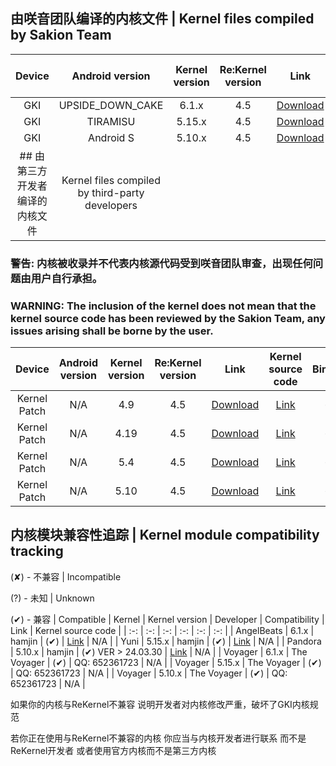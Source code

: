 ## 由咲音团队编译的内核文件 | Kernel files compiled by Sakion Team
| Device | Android version | Kernel version | Re:Kernel version | Link | Kernel source code | Binder | Signal |
| :-: | :-: | :-: | :-: | :-: | :-: | :-: | :-: |
| GKI | UPSIDE_DOWN_CAKE | 6.1.x | 4.5 | [Download](https://www.123pan.com/s/h1szVv-9mv4H.html) | N/A | ✔ | ✔ |
| GKI | TIRAMISU | 5.15.x | 4.5 | [Download](https://www.123pan.com/s/h1szVv-9mv4H.html) | N/A | ✔ | ✔ |
| GKI | Android S | 5.10.x | 4.5 | [Download](https://www.123pan.com/s/h1szVv-9mv4H.html) | N/A | ✔ | ✔ |
## 由第三方开发者编译的内核文件 | Kernel files compiled by third-party developers
### 警告: 内核被收录并不代表内核源代码受到咲音团队审查，出现任何问题由用户自行承担。
### WARNING: The inclusion of the kernel does not mean that the kernel source code has been reviewed by the Sakion Team, any issues arising shall be borne by the user.
| Device | Android version | Kernel version | Re:Kernel version | Link | Kernel source code | Binder | Signal |
| :-: | :-: | :-: | :-: | :-: | :-: | :-: | :-: |
| Kernel Patch | N/A | 4.9 | 4.5 | [Download](https://github.com/lzghzr/APatch_kpm/releases/download/1.0.0/re_kernel_1.3.6.1.kpm) | [Link](https://github.com/lzghzr/APatch_kpm/tree/main/re_kernel) | ✔ | ✔ |
| Kernel Patch | N/A | 4.19 | 4.5 | [Download](https://github.com/lzghzr/APatch_kpm/releases/download/1.0.0/re_kernel_1.3.6.1.kpm) | [Link](https://github.com/lzghzr/APatch_kpm/tree/main/re_kernel) | ✔ | ✔ |
| Kernel Patch | N/A | 5.4 | 4.5 | [Download](https://github.com/lzghzr/APatch_kpm/releases/download/1.0.0/re_kernel_1.3.6.1.kpm) | [Link](https://github.com/lzghzr/APatch_kpm/tree/main/re_kernel) | ✔ | ✔ |
| Kernel Patch | N/A | 5.10 | 4.5 | [Download](https://github.com/lzghzr/APatch_kpm/releases/download/1.0.0/re_kernel_1.3.6.1.kpm) | [Link](https://github.com/lzghzr/APatch_kpm/tree/main/re_kernel) | ✔ | ✔ |

## 内核模块兼容性追踪 | Kernel module compatibility tracking
(✘) - 不兼容 | Incompatible

(?) - 未知 | Unknown

(✔) - 兼容 | Compatible
| Kernel | Kernel version | Developer | Compatibility | Link | Kernel source code |
| :-: | :-: | :-: | :-: | :-: | :-: |
| AngelBeats | 6.1.x | hamjin | (✔) | [Link](https://t.me/pandora_kernel_release) | N/A |
| Yuni | 5.15.x | hamjin | (✔) | [Link](https://t.me/pandora_kernel_release) | N/A |
| Pandora | 5.10.x | hamjin | (✔) VER > 24.03.30 | [Link](https://t.me/pandora_kernel_release) | N/A |
| Voyager | 6.1.x | The Voyager | (✔) | QQ: 652361723 | N/A |
| Voyager | 5.15.x | The Voyager | (✔) | QQ: 652361723 | N/A |
| Voyager | 5.10.x | The Voyager | (✔) | QQ: 652361723 | N/A |

如果你的内核与ReKernel不兼容 说明开发者对内核修改严重，破坏了GKI内核规范

若你正在使用与ReKernel不兼容的内核 你应当与内核开发者进行联系 而不是ReKernel开发者 或者使用官方内核而不是第三方内核
